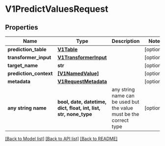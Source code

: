 # V1PredictValuesRequest


## Properties
Name | Type | Description | Notes
------------ | ------------- | ------------- | -------------
**prediction_table** | [**V1Table**](V1Table.md) |  | [optional] 
**transformer_input** | [**V1TransformerInput**](V1TransformerInput.md) |  | [optional] 
**target_name** | **str** |  | [optional] 
**prediction_context** | [**[V1NamedValue]**](V1NamedValue.md) |  | [optional] 
**metadata** | [**V1RequestMetadata**](V1RequestMetadata.md) |  | [optional] 
**any string name** | **bool, date, datetime, dict, float, int, list, str, none_type** | any string name can be used but the value must be the correct type | [optional]

[[Back to Model list]](../README.md#documentation-for-models) [[Back to API list]](../README.md#documentation-for-api-endpoints) [[Back to README]](../README.md)


